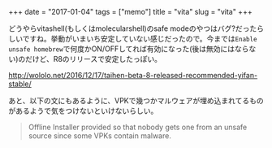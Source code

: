 +++
date = "2017-01-04"
tags =  ["memo"]
title = "vita"
slug = "vita"
+++

どうやらvitashell(もしくはmolecularshell)のsafe modeのやつはバグ?だったらしいですね。挙動がいまいち安定していない感じだったので。今までは`Enable unsafe homebrew`で何度かON/OFFしてれば有効になった(後は無効にはならない)のだけど、R8のリリースで安定したっぽい。

http://wololo.net/2016/12/17/taihen-beta-8-released-recommended-yifan-stable/

あと、以下の文にもあるように、VPKで幾つかマルウェアが埋め込まれてるものがあるようで気をつけないといけないらしい。

> Offline Installer provided so that nobody gets one from an unsafe source since some VPKs contain malware.
